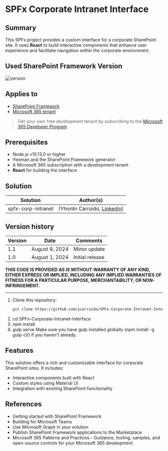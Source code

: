 # SPFx Corporate Intranet Interface

## Summary

This SPFx project provides a custom interface for a corporate SharePoint site. It uses **React** to build interactive components that enhance user experience and facilitate navigation within the corporate environment.

## Used SharePoint Framework Version

![version](https://img.shields.io/badge/version-1.19.0-green.svg)

## Applies to

- [SharePoint Framework](https://aka.ms/spfx)
- [Microsoft 365 tenant](https://docs.microsoft.com/en-us/sharepoint/dev/spfx/set-up-your-developer-tenant)

> Get your own free development tenant by subscribing to the [Microsoft 365 Developer Program](http://aka.ms/o365devprogram)

## Prerequisites

- Node.js v10.13.0 or higher
- Yeoman and the SharePoint Framework generator
- A Microsoft 365 subscription with a development tenant
- **React** for building the interface

## Solution

| Solution              | Author(s)                                               |
| --------------------- | ------------------------------------------------------- |
| spfx-corp-intranet    | (Yhontn Carruido, [Linkedin](https://www.linkedin.com/in/ycarruido/)) |

## Version history

| Version | Date             | Comments               |
| ------- | ---------------- | ----------------------- |
| 1.1     | August 9, 2024   | Minor update           |
| 1.0     | August 1, 2024   | Initial release        |


**THIS CODE IS PROVIDED _AS IS_ WITHOUT WARRANTY OF ANY KIND, EITHER EXPRESS OR IMPLIED, INCLUDING ANY IMPLIED WARRANTIES OF FITNESS FOR A PARTICULAR PURPOSE, MERCHANTABILITY, OR NON-INFRINGEMENT.**

---

1. Clone this repository:
   ```bash
   git clone https://github.com/ycarruido/SPFx-Corporate-Intranet-Interface.git

2. cd SPFx-Corporate-Intranet-Interface
3. npm install
4. gulp serve
Make sure you have gulp installed globally (npm install -g gulp-cli) if you haven't already.


## Features
This solution offers a rich and customizable interface for corporate SharePoint sites. It includes:

- Interactive components built with React
- Custom styles using Material UI
- Integration with existing SharePoint functionality

## References
- Getting started with SharePoint Framework
- Building for Microsoft Teams
- Use Microsoft Graph in your solution
- Publish SharePoint Framework applications to the Marketplace
- Microsoft 365 Patterns and Practices - Guidance, tooling, samples, and open-source controls for your Microsoft 365 development
